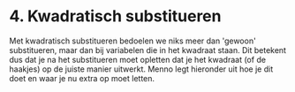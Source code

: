 # 4. Kwadratisch substitueren

Met kwadratisch substitueren bedoelen we niks meer dan 'gewoon' substitueren, maar dan bij variabelen die in het kwadraat staan. Dit betekent dus dat je na het substitueren moet opletten dat je het kwadraat (of de haakjes) op de juiste manier uitwerkt. Menno legt hieronder uit hoe je dit doet en waar je nu extra op moet letten.

```{iframe} https://www.youtube.com/embed/R6guNhEhknM?si=RKpMgLaKbjk6lWCZ
```
